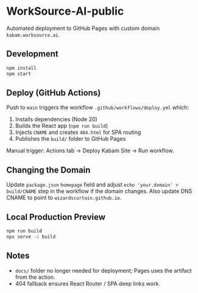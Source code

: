 # WorkSource-AI-public

Automated deployment to GitHub Pages with custom domain `kabam.worksource.ai`.

## Development

```bash
npm install
npm start
```

## Deploy (GitHub Actions)

Push to `main` triggers the workflow `.github/workflows/deploy.yml` which:

1. Installs dependencies (Node 20)
2. Builds the React app (`npm run build`)
3. Injects `CNAME` and creates `404.html` for SPA routing
4. Publishes the `build/` folder to GitHub Pages

Manual trigger: Actions tab -> Deploy Kabam Site -> Run workflow.

## Changing the Domain

Update `package.json` `homepage` field and adjust `echo 'your.domain' > build/CNAME` step in the workflow if the domain changes. Also update DNS CNAME to point to `wizardscurtain.github.io`.

## Local Production Preview

```bash
npm run build
npx serve -s build
```

## Notes

- `docs/` folder no longer needed for deployment; Pages uses the artifact from the action.
- 404 fallback ensures React Router / SPA deep links work.
